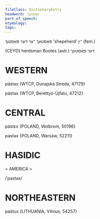 ```yaml
---
fileClass: DictionaryEntry
headword: פּאַסטעך
part_of_speech: 
etymology: 
tags: 
---
```

פּאַסטעך
־ער
דער
פּאַסטוך
'shepeherd'
־ין
(fem.)

{CEYD}
herdsman
Bootes (astr.) דער פּאַ֜סטעך

WESTERN
========

pástəx {WTCP, Dunajská Streda, 47179}

pástəx {WTCP, Berettyó-Újfalu, 47212}

CENTRAL
========

pástɛx {POLAND, Wolbrom, 50196}

pastəx {POLAND, Warsaw, 52211}

HASIDIC
=======
= AMERICA = 

/ˈpastəx/

NORTHEASTERN
==============

pas̀tux {LITHUANIA, Vilnius, 54257}